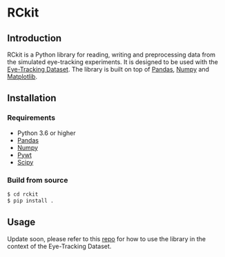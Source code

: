# RCkit

## Introduction

RCkit is a Python library for reading, writing and preprocessing data from the simulated eye-tracking experiments. It is designed to be used with the [Eye-Tracking Dataset](update-soon). The library is built on top of [Pandas](https://pandas.pydata.org/), [Numpy](https://numpy.org/) and [Matplotlib](https://matplotlib.org/). 

## Installation

### Requirements

* Python 3.6 or higher
* [Pandas](https://pandas.pydata.org/)
* [Numpy](https://numpy.org/)
* [Pywt](https://pywavelets.readthedocs.io/en/latest/)
* [Scipy](https://www.scipy.org/)

### Build from source

```bash
$ cd rckit
$ pip install .
```

## Usage

Update soon, please refer to this [repo](https://github.com/ltkhiem/eoget) for how to use the library in the context of the Eye-Tracking Dataset.
